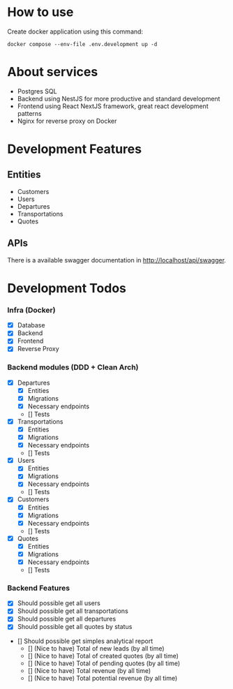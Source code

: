 # How to use

Create docker application using this command:

```
docker compose --env-file .env.development up -d
```

# About services

- Postgres SQL
- Backend using NestJS for more productive and standard development
- Frontend using React NextJS framework, great react development patterns
- Nginx for reverse proxy on Docker

# Development Features

## Entities

- Customers
- Users
- Departures
- Transportations
- Quotes

## APIs

There is a available swagger documentation in [http://localhost/api/swagger](http://localhost/api/swagger).

# Development Todos

### Infra (Docker)

- [x] Database
- [x] Backend
- [x] Frontend
- [x] Reverse Proxy

### Backend modules (DDD + Clean Arch)

- [x] Departures
  - [x] Entities
  - [x] Migrations
  - [x] Necessary endpoints
  - [] Tests
- [x] Transportations
  - [x] Entities
  - [x] Migrations
  - [x] Necessary endpoints
  - [] Tests
- [x] Users
  - [x] Entities
  - [x] Migrations
  - [x] Necessary endpoints
  - [] Tests
- [x] Customers
  - [x] Entities
  - [x] Migrations
  - [x] Necessary endpoints
  - [] Tests
- [x] Quotes
  - [x] Entities
  - [x] Migrations
  - [x] Necessary endpoints
  - [] Tests

### Backend Features

- [x] Should possible get all users
- [x] Should possible get all transportations
- [x] Should possible get all departures
- [x] Should possible get all quotes by status
- [] Should possible get simples analytical report
    - [] (Nice to have) Total of new leads (by all time)
    - [] (Nice to have) Total of created quotes (by all time)
    - [] (Nice to have) Total of pending quotes (by all time)
    - [] (Nice to have) Total revenue (by all time)
    - [] (Nice to have) Total potential revenue (by all time)